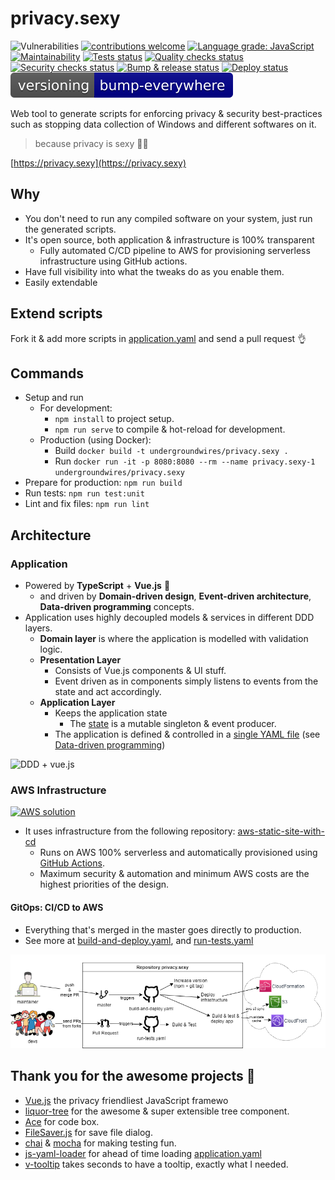 # privacy.sexy

![Vulnerabilities](https://snyk.io/test/github/undergroundwires/privacy.sexy/badge.svg)
[![contributions welcome](https://img.shields.io/badge/contributions-welcome-brightgreen.svg?style=flat)](https://github.com/undergroundwires/privacy.sexy/issues)
[![Language grade: JavaScript](https://img.shields.io/lgtm/grade/javascript/g/undergroundwires/privacy.sexy.svg?logo=lgtm&logoWidth=18)](https://lgtm.com/projects/g/undergroundwires/privacy.sexy/context:javascript)
[![Maintainability](https://api.codeclimate.com/v1/badges/3a70b7ef602e2264342c/maintainability)](https://codeclimate.com/github/undergroundwires/privacy.sexy/maintainability)
[![Tests status](https://github.com/undergroundwires/privacy.sexy/workflows/Test/badge.svg)](https://github.com/undergroundwires/privacy.sexy/actions)
[![Quality checks status](https://github.com/undergroundwires/privacy.sexy/workflows/Quality%20checks/badge.svg)](https://github.com/undergroundwires/privacy.sexy/actions)
[![Security checks status](https://github.com/undergroundwires/privacy.sexy/workflows/Security%20checks/badge.svg)](https://github.com/undergroundwires/privacy.sexy/actions)
[![Bump & release status](https://github.com/undergroundwires/privacy.sexy/workflows/Bump%20&&%20&release/badge.svg)](https://github.com/undergroundwires/privacy.sexy/actions)
[![Deploy status](https://github.com/undergroundwires/privacy.sexy/workflows/Build%20&%20deploy/badge.svg)](https://github.com/undergroundwires/privacy.sexy/actions)
[![Auto-versioned by bump-everywhere](https://github.com/undergroundwires/bump-everywhere/blob/master/badge.svg?raw=true)](https://github.com/undergroundwires/bump-everywhere)

Web tool to generate scripts for enforcing privacy & security best-practices such as stopping data collection of Windows and different softwares on it.
> because privacy is sexy 🍑🍆

[https://privacy.sexy](https://privacy.sexy)

## Why

- You don't need to run any compiled software on your system, just run the generated scripts.
- It's open source, both application & infrastructure is 100% transparent
  - Fully automated C/CD pipeline to AWS for provisioning serverless infrastructure using GitHub actions.
- Have full visibility into what the tweaks do as you enable them.
- Easily extendable

## Extend scripts

Fork it & add more scripts in [application.yaml](src/application/application.yaml) and send a pull request 👌

## Commands

- Setup and run
  - For development:
    - `npm install` to project setup.
    - `npm run serve` to compile & hot-reload for development.
  - Production (using Docker):
    - Build `docker build -t undergroundwires/privacy.sexy .`
    - Run `docker run -it -p 8080:8080 --rm --name privacy.sexy-1 undergroundwires/privacy.sexy`
- Prepare for production: `npm run build`
- Run tests: `npm run test:unit`
- Lint and fix files: `npm run lint`

## Architecture

### Application

- Powered by **TypeScript** + **Vue.js** 💪
  - and driven by **Domain-driven design**, **Event-driven architecture**, **Data-driven programming** concepts.
- Application uses highly decoupled models & services in different DDD layers.
  - **Domain layer** is where the application is modelled with validation logic.
  - **Presentation Layer**
    - Consists of Vue.js components & UI stuff.
    - Event driven as in components simply listens to events from the state and act accordingly.
  - **Application Layer**
    - Keeps the application state
      - The [state](src/application/State/ApplicationState.ts) is a mutable singleton & event producer.
    - The application is defined & controlled in a [single YAML file](src/application/application.yaml) (see [Data-driven programming](https://en.wikipedia.org/wiki/Data-driven_programming))

![DDD + vue.js](docs/app-ddd.png)

### AWS Infrastructure

[![AWS solution](docs/aws-solution.png)](https://github.com/undergroundwires/aws-static-site-with-cd)

- It uses infrastructure from the following repository: [aws-static-site-with-cd](https://github.com/undergroundwires/aws-static-site-with-cd)
  - Runs on AWS 100% serverless and automatically provisioned using [GitHub Actions](.github/workflows/).
  - Maximum security & automation and minimum AWS costs are the highest priorities of the design.

#### GitOps: CI/CD to AWS

- Everything that's merged in the master goes directly to production.
- See more at [build-and-deploy.yaml](.github/workflows/build-and-deploy.yaml), and [run-tests.yaml](.github/workflows/run-tests.yaml)

[![CI/CD to AWS with GitHub Actions](docs/gitops.png)](.github/workflows/)

## Thank you for the awesome projects 🍺

- [Vue.js](https://vuejs.org/) the privacy friendliest JavaScript framewo
- [liquor-tree](https://GitHub.com/amsik/liquor-tree) for the awesome & super extensible tree component.
- [Ace](https://ace.c9.io/) for code box.
- [FileSaver.js](https://GitHub.com/eligrey/FileSaver.js) for save file dialog.
- [chai](https://GitHub.com/chaijs/chai) & [mocha](https://GitHub.com/mochajs/mocha) for making testing fun.
- [js-yaml-loader](https://GitHub.com/wwilsman/js-yaml-loader) for ahead of time loading [application.yaml](src/application/application.yaml)
- [v-tooltip](https://GitHub.com/Akryum/v-tooltip) takes seconds to have a tooltip, exactly what I needed.
